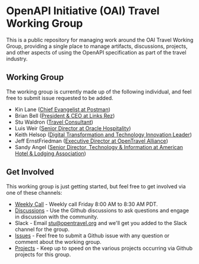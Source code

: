 # OpenAPI Initiative (OAI) Travel Working Group
This is a public repository for managing work around the OAI Travel Working Group, providing a single place to manage artifacts, discussions, projects, and other aspects of using the OpenAPI specification as part of the travel industry.

## Working Group
The working group is currently made up of the following individual, and feel free to submit issue requested to be added.

- Kin Lane ([Chief Evangelist at Postman](https://www.linkedin.com/in/kinlane/))
- Brian Bell ([President & CEO at Links Rez](https://www.linkedin.com/in/brian-bell-7316b3107/))
- Stu Waldron ([Travel Consultant](https://www.linkedin.com/in/stu-waldron-b550a61/))
- Luis Weir ([Senior Director at Oracle Hospitality](https://www.linkedin.com/in/lweir/))
- Keith Helsop ([Digital Transformation and Technology Innovation Leader](https://www.linkedin.com/in/keithheslop/))
- Jeff ErnstFriedman ([Executive Director at OpenTravel Alliance](https://www.linkedin.com/in/namdeirf/))
- Sandy Angel ([Senior Director, Technology & Information at American Hotel & Lodging Association](https://www.linkedin.com/in/sandra-angel-b1ba0815/))

## Get Involved
This working group is just getting started, but feel free to get involved via one of these channels:

- [Weekly Call](https://meet.google.com/jnn-uvev-ifc?authuser=0&hs=122) - Weekly call Friday 8:00 AM to 8:30 AM PDT.
- [Discussions](https://github.com/OAI/sig-travel/discussions) - Use the Github discussions to ask questions and engage in discussion with the community.
- Slack - Email stu@opentravel.org and we'll get you added to the Slack channel for the group.
- [Issues](https://github.com/OAI/sig-travel/issues) - Feel free to submit a Github issue with any question or comment about the working group.
- [Projects](https://github.com/OAI/sig-travel/projects) - Keep up to speed on the various projects occurring via Github projects for this group.
